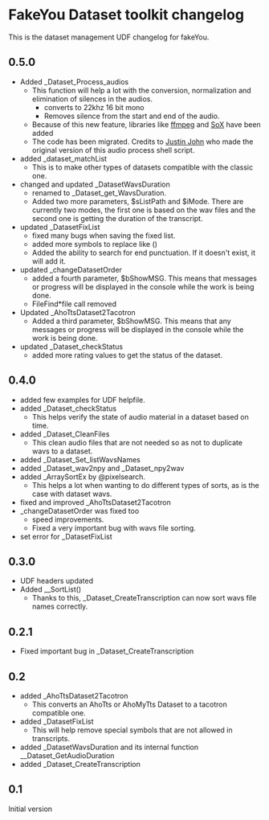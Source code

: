 # FakeYou Dataset toolkit changelog

This is the dataset management UDF changelog for fakeYou.

## 0.5.0

* Added _Dataset_Process_audios
	* This function will help a lot with the conversion, normalization and elimination of silences in the audios.
		* converts to 22khz 16 bit mono
		* Removes silence from the start and end of the audio.
	* Because of this new feature, libraries like [ffmpeg](https://ffmpeg.org) and [SoX](http://sox.sourceforge.net/) have been added
	* The code has been migrated. Credits to [Justin John](https://github.com/justinjohn0306/) who made the original version of this audio process shell script.
* added _dataset_matchList
	* This is to make other types of datasets compatible with the classic one.
* changed and updated _DatasetWavsDuration
	* renamed to _Dataset_get_WavsDuration.
	* Added two more parameters, $sListPath and $iMode. There are currently two modes, the first one is based on the wav files and the second one is getting the duration of the transcript.
* updated _DatasetFixList
	* fixed many bugs when saving the fixed list.
	* added more symbols to replace like ()
	* Added the ability to search for end punctuation. If it doesn't exist, it will add it.
* updated _changeDatasetOrder
	* added a fourth parameter, $bShowMSG. This means that messages or progress will be displayed in the console while the work is being done.
	* FileFind*file call removed
* Updated _AhoTtsDataset2Tacotron
	* Added a third parameter, $bShowMSG. This means that any messages or progress will be displayed in the console while the work is being done.
* updated _Dataset_checkStatus
	* added more rating values to get the status of the dataset.


## 0.4.0

* added few examples for UDF helpfile.
* added _Dataset_checkStatus
	* This helps verify the state of audio material in a dataset based on time.
* added _Dataset_CleanFiles
	* This clean audio files that are not needed so as not to duplicate wavs to a dataset.
* added _Dataset_Set_listWavsNames
* added _Dataset_wav2npy and _Dataset_npy2wav
* added _ArraySortEx by @pixelsearch.
	* This helps a lot when wanting to do different types of sorts, as is the case with dataset wavs.
* fixed and improved _AhoTtsDataset2Tacotron
* _changeDatasetOrder was fixed too
	* speed improvements.
	* Fixed a very important bug with wavs file sorting.
* set error for _DatasetFixList

## 0.3.0

* UDF headers updated
* Added __SortList()
	* Thanks to this, _Dataset_CreateTranscription can now sort wavs file names correctly.

## 0.2.1

* Fixed important bug in _Dataset_CreateTranscription

## 0.2

* added _AhoTtsDataset2Tacotron
	* This converts an AhoTts or AhoMyTts Dataset to a tacotron compatible one.
* added _DatasetFixList
	* This will help remove special symbols that are not allowed in transcripts.
* added _DatasetWavsDuration and its internal function __Dataset_GetAudioDuration
* added _Dataset_CreateTranscription

## 0.1

Initial version